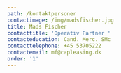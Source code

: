 ```yaml
---
path: /kontaktpersoner
contactimage: /img/madsfischer.jpg
title: Mads Fischer
contacttitle: 'Operativ Partner '
contacteducation: Cand. Merc. SMc
contacttelephone: +45 53705222
contactemail: mf@capleasing.dk
order: '1'
---
```


